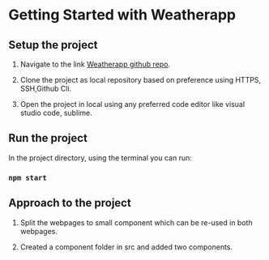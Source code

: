 # Getting Started with Weatherapp

## Setup the project

1. Navigate to the link [Weatherapp github repo](https://github.com/sowmya1408/weatherapp_codingchallenge).

2. Clone the project as local repository based on preference using HTTPS, SSH,Github Cli.

3. Open the project in local using any preferred code editor like visual studio code, sublime.

## Run the project

In the project directory, using the terminal you can run:

### `npm start`

## Approach to the project

1. Split the webpages to small component which can be re-used in both webpages.

2. Created a component folder in src and added two components.
